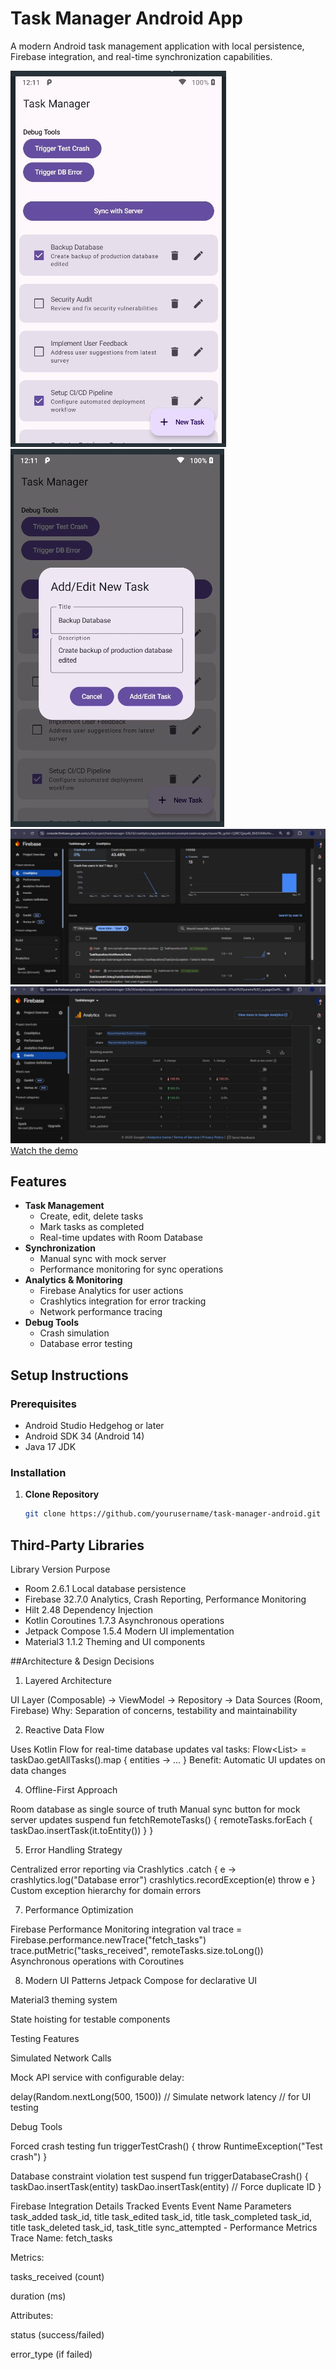 # Task Manager Android App

A modern Android task management application with local persistence, Firebase integration, 
and real-time synchronization capabilities.

![App Screenshot](https://github.com/shambuchandran/Taskmanager/blob/main/appscreen1.jpg)
![App Screenshot](https://github.com/shambuchandran/Taskmanager/blob/main/appscreen2.jpg)
![Crash Screenshot](https://github.com/shambuchandran/Taskmanager/blob/main/crash.jpg)
![Events Screenshot](https://github.com/shambuchandran/Taskmanager/blob/main/events.jpg)
[Watch the demo](https://github.com/shambuchandran/Taskmanager/blob/main/Task%20manager%20rec.mp4)


## Features

- **Task Management**
  - Create, edit, delete tasks
  - Mark tasks as completed
  - Real-time updates with Room Database
- **Synchronization**
  - Manual sync with mock server
  - Performance monitoring for sync operations
- **Analytics & Monitoring**
  - Firebase Analytics for user actions
  - Crashlytics integration for error tracking
  - Network performance tracing
- **Debug Tools**
  - Crash simulation
  - Database error testing

## Setup Instructions

### Prerequisites
- Android Studio Hedgehog or later
- Android SDK 34 (Android 14)
- Java 17 JDK

### Installation
1. **Clone Repository**
   ```bash
   git clone https://github.com/yourusername/task-manager-android.git

## Third-Party Libraries
Library	Version	Purpose
- Room	2.6.1	Local database persistence
- Firebase	32.7.0	Analytics, Crash Reporting, Performance Monitoring
- Hilt	2.48	Dependency Injection
- Kotlin Coroutines	1.7.3	Asynchronous operations
- Jetpack Compose	1.5.4	Modern UI implementation
- Material3	1.1.2	Theming and UI components

##Architecture & Design Decisions
1. Layered Architecture

UI Layer (Composable) → ViewModel → Repository → Data Sources (Room, Firebase)
Why: Separation of concerns, testability and maintainability

2. Reactive Data Flow
   
Uses Kotlin Flow for real-time database updates
val tasks: Flow<List<Task>> = taskDao.getAllTasks().map { entities → ... }
Benefit: Automatic UI updates on data changes

4. Offline-First Approach
   
Room database as single source of truth
Manual sync button for mock server updates
suspend fun fetchRemoteTasks() {
    remoteTasks.forEach { taskDao.insertTask(it.toEntity()) }
}

5. Error Handling Strategy
   
Centralized error reporting via Crashlytics
.catch { e →
    crashlytics.log("Database error")
    crashlytics.recordException(e)
    throw e
}
Custom exception hierarchy for domain errors

7. Performance Optimization
   
Firebase Performance Monitoring integration
val trace = Firebase.performance.newTrace("fetch_tasks")
trace.putMetric("tasks_received", remoteTasks.size.toLong())
Asynchronous operations with Coroutines

8. Modern UI Patterns
Jetpack Compose for declarative UI

Material3 theming system

State hoisting for testable components

Testing Features

Simulated Network Calls

Mock API service with configurable delay:

delay(Random.nextLong(500, 1500)) // Simulate network latency // for UI testing 

Debug Tools

Forced crash testing
fun triggerTestCrash() {
    throw RuntimeException("Test crash")
}

Database constraint violation test
suspend fun triggerDatabaseCrash() {
    taskDao.insertTask(entity)
    taskDao.insertTask(entity) // Force duplicate ID
}

Firebase Integration Details
Tracked Events
Event Name	Parameters
task_added	task_id, title
task_edited	task_id, title
task_completed	task_id, title
task_deleted	task_id, task_title
sync_attempted	-
Performance Metrics
Trace Name: fetch_tasks

Metrics:

tasks_received (count)

duration (ms)

Attributes:

status (success/failed)

error_type (if failed)
